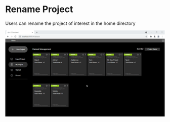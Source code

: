 # Rename Project

Users can rename the project of interest in the home directory

![](../../.gitbook/assets/rename-project.gif)

